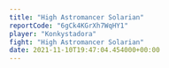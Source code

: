 ```yaml
---
title: "High Astromancer Solarian"
reportCode: "6gCk4KGrXh7WqHY1"
player: "Konkystadora"
fight: "High Astromancer Solarian"
date: 2021-11-10T19:47:04.454000+00:00
---
```

